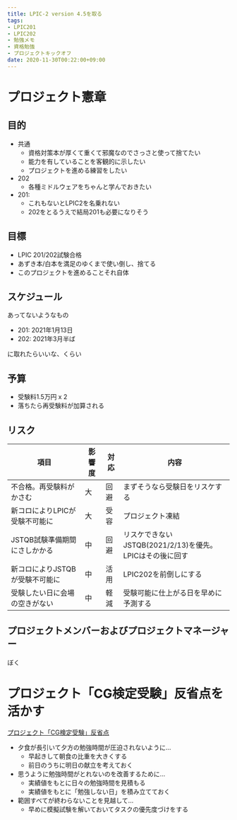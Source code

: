 ```yaml
---
title: LPIC-2 version 4.5を取る
tags:
- LPIC201
- LPIC202
- 勉強メモ
- 資格勉強
- プロジェクトキックオフ
date: 2020-11-30T00:22:00+09:00
---
```


# プロジェクト憲章 #

## 目的 ##

- 共通
  - 資格対策本が厚くて重くて邪魔なのでさっさと使って捨てたい
  - 能力を有していることを客観的に示したい
  - プロジェクトを進める練習をしたい
- 202
  - 各種ミドルウェアをちゃんと学んでおきたい
- 201:
  - これもないとLPIC2を名乗れない
  - 202をとるうえで結局201も必要になりそう


## 目標 ##

- LPIC 201/202試験合格
- あずき本/白本を満足のゆくまで使い倒し、捨てる
- このプロジェクトを進めることそれ自体


## スケジュール ##

あってないようなもの

- 201: 2021年1月13日
- 202: 2021年3月半ば

に取れたらいいな、くらい


## 予算 ##

- 受験料1.5万円 x 2
- 落ちたら再受験料が加算される

## リスク ##


| 項目                            | 影響度 | 対応 | 内容                                                           |
|---------------------------------|--------|------|----------------------------------------------------------------|
| 不合格。再受験料がかさむ        | 大     | 回避 | まずそうなら受験日をリスケする                                 |
| 新コロによりLPICが受験不可能に  | 大     | 受容 | プロジェクト凍結                                               |
| JSTQB試験準備期間にさしかかる   | 中     | 回避 | リスケできないJSTQB(2021/2/13)を優先。<br />LPICはその後に回す |
| 新コロによりJSTQBが受験不可能に | 中     | 活用 | LPIC202を前倒しにする                                          |
| 受験したい日に会場の空きがない  | 中     | 軽減 | 受験可能に仕上がる日を早めに予測する                           |



## プロジェクトメンバーおよびプロジェクトマネージャー ##

ぼく



# プロジェクト「CG検定受験」反省点を活かす #

[プロジェクト「CG検定受験」反省点](/2020/11/29/235300#プロジェクト「cg検定受験」反省)

- 夕食が長引いて夕方の勉強時間が圧迫されないように…
  - 早起きして朝食の比重を大きくする
  - 前日のうちに明日の献立を考えておく
- 思うように勉強時間がとれないのを改善するために…
  - 実績値をもとに日々の勉強時間を見積もる
  - 実績値をもとに「勉強しない日」を積み立てておく
- 範囲すべてが終わらないことを見越して…
  - 早めに模擬試験を解いておいてタスクの優先度づけをする
